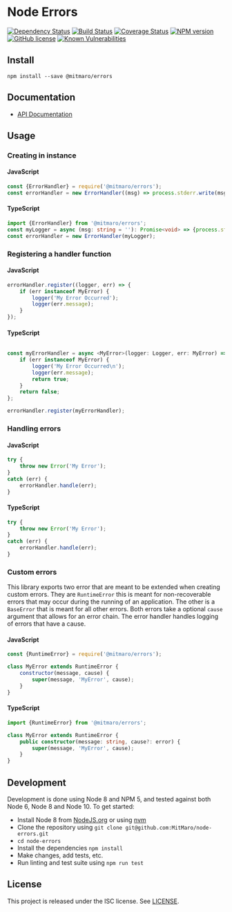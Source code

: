 # Node Errors

[![Dependency Status](https://david-dm.org/MitMaro/node-errors.svg)](https://david-dm.org/MitMaro/node-errors)
[![Build Status](https://travis-ci.org/MitMaro/node-errors.svg?branch=master)](https://travis-ci.org/MitMaro/node-errors)
[![Coverage Status](https://coveralls.io/repos/github/MitMaro/node-errors/badge.svg?branch=master)](https://coveralls.io/github/MitMaro/node-errors?branch=master)
[![NPM version](https://img.shields.io/npm/v/@mitmaro/errors.svg)](https://www.npmjs.com/package/@mitmaro/errors)
[![GitHub license](https://img.shields.io/badge/license-ISC-blue.svg)](https://raw.githubusercontent.com/MitMaro/node-errors/master/LICENSE.md)
[![Known Vulnerabilities](https://snyk.io/test/github/mitmaro/node-errors/badge.svg?targetFile=package.json)](https://snyk.io/test/github/mitmaro/node-errors?targetFile=package.json)

## Install

    npm install --save @mitmaro/errors

## Documentation

* [API Documentation][1]

## Usage

### Creating in instance

#### JavaScript
```javascript
const {ErrorHandler} = require('@mitmaro/errors');
const errorHandler = new ErrorHandler((msg) => process.stderr.write(msg));
```

#### TypeScript
```typescript
import {ErrorHandler} from '@mitmaro/errors';
const myLogger = async (msg: string = ''): Promise<void> => {process.stderr.write(msg)};
const errorHandler = new ErrorHandler(myLogger);
```

### Registering a handler function

#### JavaScript
```javascript
errorHandler.register((logger, err) => {
	if (err instanceof MyError) {
		logger('My Error Occurred');
		logger(err.message);
	}
});
```

#### TypeScript
```typescript

const myErrorHandler = async <MyError>(logger: Logger, err: MyError) => {
	if (err instanceof MyError) {
		logger('My Error Occurred\n');
		logger(err.message);
		return true;
	}
	return false;
};

errorHandler.register(myErrorHandler);
```

### Handling errors

#### JavaScript
```javascript
try {
    throw new Error('My Error');
}
catch (err) {
	errorHandler.handle(err);
}
```

#### TypeScript
```typescript
try {
	throw new Error('My Error');
}
catch (err) {
	errorHandler.handle(err);
}
```

### Custom errors

This library exports two error that are meant to be extended when creating custom errors. They are `RuntimeError` this
is meant for non-recoverable errors that may occur during the running of an application. The other is a `BaseError` that
is meant for all other errors. Both errors take a optional `cause` argument that allows for an error chain. The error
handler handles logging of errors that have a cause.

#### JavaScript

```javascript
const {RuntimeError} = require('@mitmaro/errors');

class MyError extends RuntimeError {
	constructor(message, cause) {
		super(message, 'MyError', cause);
	}
}
```

#### TypeScript

```typescript
import {RuntimeError} from '@mitmaro/errors';

class MyError extends RuntimeError {
	public constructor(message: string, cause?: error) {
		super(message, 'MyError', cause);
	}
}
```

## Development

Development is done using Node 8 and NPM 5, and tested against both Node 6, Node 8 and Node 10. To get started:

* Install Node 8 from [NodeJS.org][node] or using [nvm]
* Clone the repository using `git clone git@github.com:MitMaro/node-errors.git`
* `cd node-errors`
* Install the dependencies `npm install`
* Make changes, add tests, etc.
* Run linting and test suite using `npm run test`

## License

This project is released under the ISC license. See [LICENSE][LICENSE].


[1]: http://www.mitmaro.ca/node-errors/

[node]:https://nodejs.org/en/download/
[nvm]:https://github.com/creationix/nvm#installation
[LICENSE]:LICENSE
